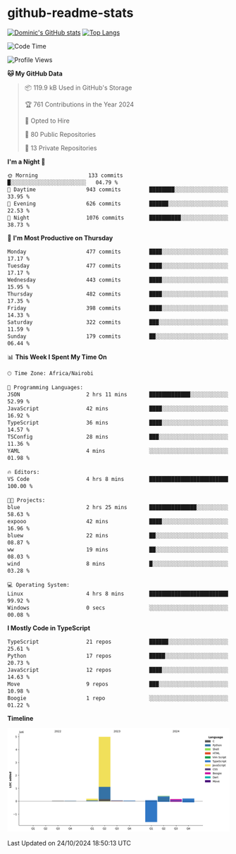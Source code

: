# github-readme-stats
[![Dominic's GitHub stats](https://github-readme-stats.vercel.app/api?username=Domengo&show_icons=true)](https://github.com/anuraghazra/github-readme-stats)
[![Top Langs](https://github-readme-stats.vercel.app/api/top-langs/?username=Domengo&show_icons=true)](https://github.com/Domengo/github-readme-stats)

<!--START_SECTION:waka-->
![Code Time](http://img.shields.io/badge/Code%20Time-855%20hrs%2053%20mins-blue)

![Profile Views](http://img.shields.io/badge/Profile%20Views-0-blue)

**🐱 My GitHub Data** 

> 📦 119.9 kB Used in GitHub's Storage 
 > 
> 🏆 761 Contributions in the Year 2024
 > 
> 💼 Opted to Hire
 > 
> 📜 80 Public Repositories 
 > 
> 🔑 13 Private Repositories 
 > 
**I'm a Night 🦉** 

```text
🌞 Morning                133 commits         █░░░░░░░░░░░░░░░░░░░░░░░░   04.79 % 
🌆 Daytime                943 commits         ████████░░░░░░░░░░░░░░░░░   33.95 % 
🌃 Evening                626 commits         ██████░░░░░░░░░░░░░░░░░░░   22.53 % 
🌙 Night                  1076 commits        ██████████░░░░░░░░░░░░░░░   38.73 % 
```
📅 **I'm Most Productive on Thursday** 

```text
Monday                   477 commits         ████░░░░░░░░░░░░░░░░░░░░░   17.17 % 
Tuesday                  477 commits         ████░░░░░░░░░░░░░░░░░░░░░   17.17 % 
Wednesday                443 commits         ████░░░░░░░░░░░░░░░░░░░░░   15.95 % 
Thursday                 482 commits         ████░░░░░░░░░░░░░░░░░░░░░   17.35 % 
Friday                   398 commits         ████░░░░░░░░░░░░░░░░░░░░░   14.33 % 
Saturday                 322 commits         ███░░░░░░░░░░░░░░░░░░░░░░   11.59 % 
Sunday                   179 commits         ██░░░░░░░░░░░░░░░░░░░░░░░   06.44 % 
```


📊 **This Week I Spent My Time On** 

```text
🕑︎ Time Zone: Africa/Nairobi

💬 Programming Languages: 
JSON                     2 hrs 11 mins       █████████████░░░░░░░░░░░░   52.99 % 
JavaScript               42 mins             ████░░░░░░░░░░░░░░░░░░░░░   16.92 % 
TypeScript               36 mins             ████░░░░░░░░░░░░░░░░░░░░░   14.57 % 
TSConfig                 28 mins             ███░░░░░░░░░░░░░░░░░░░░░░   11.36 % 
YAML                     4 mins              ░░░░░░░░░░░░░░░░░░░░░░░░░   01.98 % 

🔥 Editors: 
VS Code                  4 hrs 8 mins        █████████████████████████   100.00 % 

🐱‍💻 Projects: 
blue                     2 hrs 25 mins       ███████████████░░░░░░░░░░   58.63 % 
expooo                   42 mins             ████░░░░░░░░░░░░░░░░░░░░░   16.96 % 
bluew                    22 mins             ██░░░░░░░░░░░░░░░░░░░░░░░   08.87 % 
ww                       19 mins             ██░░░░░░░░░░░░░░░░░░░░░░░   08.03 % 
wind                     8 mins              █░░░░░░░░░░░░░░░░░░░░░░░░   03.28 % 

💻 Operating System: 
Linux                    4 hrs 8 mins        █████████████████████████   99.92 % 
Windows                  0 secs              ░░░░░░░░░░░░░░░░░░░░░░░░░   00.08 % 
```

**I Mostly Code in TypeScript** 

```text
TypeScript               21 repos            ██████░░░░░░░░░░░░░░░░░░░   25.61 % 
Python                   17 repos            █████░░░░░░░░░░░░░░░░░░░░   20.73 % 
JavaScript               12 repos            ████░░░░░░░░░░░░░░░░░░░░░   14.63 % 
Move                     9 repos             ███░░░░░░░░░░░░░░░░░░░░░░   10.98 % 
Boogie                   1 repo              ░░░░░░░░░░░░░░░░░░░░░░░░░   01.22 % 
```



**Timeline**

![Lines of Code chart](https://raw.githubusercontent.com/Domengo/Domengo/main/assets/bar_graph.png)


 Last Updated on 24/10/2024 18:50:13 UTC
<!--END_SECTION:waka-->


